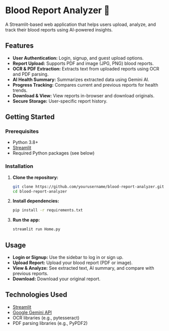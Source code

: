 # Blood Report Analyzer 🧬

A Streamlit-based web application that helps users upload, analyze, and track their blood reports using AI-powered insights.

## Features

- **User Authentication:** Login, signup, and guest upload options.
- **Report Upload:** Supports PDF and image (JPG, PNG) blood reports.
- **OCR & PDF Extraction:** Extracts text from uploaded reports using OCR and PDF parsing.
- **AI Health Summary:** Summarizes extracted data using Gemini AI.
- **Progress Tracking:** Compares current and previous reports for health trends.
- **Download & View:** View reports in-browser and download originals.
- **Secure Storage:** User-specific report history.

## Getting Started

### Prerequisites

- Python 3.8+
- [Streamlit](https://streamlit.io/)
- Required Python packages (see below)

### Installation

1. **Clone the repository:**
    ```bash
    git clone https://github.com/yourusername/blood-report-analyzer.git
    cd blood-report-analyzer
    ```

2. **Install dependencies:**
    ```bash
    pip install -r requirements.txt
    ```

3. **Run the app:**
    ```bash
    streamlit run Home.py
    ```


## Usage

- **Login or Signup:** Use the sidebar to log in or sign up.
- **Upload Report:** Upload your blood report (PDF or image).
- **View & Analyze:** See extracted text, AI summary, and compare with previous reports.
- **Download:** Download your original report.

## Technologies Used

- [Streamlit](https://streamlit.io/)
- [Google Gemini API](https://ai.google.dev/)
- OCR libraries (e.g., pytesseract)
- PDF parsing libraries (e.g., PyPDF2)

